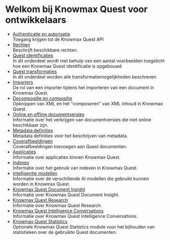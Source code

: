 # Welkom bij Knowmax Quest voor ontwikkelaars

- [Authenticatie en autorisatie](/concepts/authentication) <br/>
  Toegang krijgen tot de Knowmax Quest API
- [Rechten](/concepts/rights)<br/>
  Beschrijft beschikbare rechten.
- [Quest identificaties](/concepts/quest-id) <br/>
  In dit onderdeel wordt met behulp van een aantal voorbeelden toegelicht hoe een Knowmax Quest identificatie is opgebouwd
- [Quest transformaties](/concepts/quest-trans) <br/>
  In dit onderdeel worden alle transformatiemogelijkheden beschreven
- [Importers](/concepts/importers) <br/>
  De rol van een importer tijdens het importeren van een document in Knowmax Quest.
- [Decompositie en compositie](/concepts/composition) <br/>
  Opknippen van XML en het "composeren" van XML inhoud in Knowmax Quest.
- [Online en offline documentversies](/concepts/online-offline-docs) <br/>
  Informatie over het verkrijgen van documentversies die niet online beschikbaar zijn.
- [Metadata definities](/concepts/metadata) <br/>
  Metadata definities voor het beschrijven van metadata.
- [Coverafbeeldingen](/concepts/cover-images) <br/>
  Coverafbeeldingen toevoegen aan Quest documenten.
- [Applicaties](/concepts/applications) <br/>
  Informatie over applicaties binnen Knowmax Quest.
- [Indexes](/concepts/indexes) <br/>
  Informatie over het gebruik van indexen in Knowmax Quest.
- [Intelligentie modellen](/concepts/intelligencemodels) <br/>
  Informatie over de verschillende AI modellen die gebruikt kunnen worden in Knowmax Quest.
- [Knowmax Quest Document Insight](/concepts/document-insight) <br/>
  Informatie over Knowmax Quest Document Insight.
- [Knowmax Quest Research](/concepts/research) <br/>
  Informatie over Knowmax Quest Research.
- [Knowmax Quest Intelligence Conversations](/concepts/intelligence-conversations) <br/>
  Informatie over Knowmax Quest Intelligence Conversations.
- [Knowmax Quest Statistics](/concepts/statistics) <br/>
  Optionele Knowmax Quest Statistics module voor het bijhouden van statistieken over de gebruikte Quest documenten.